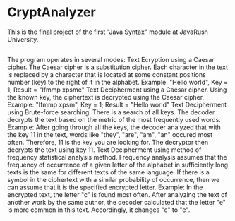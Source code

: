 # CryptAnalyzer

This is the final project of the first "Java Syntax" module at JavaRush University.  
##
The program operates in several modes:
Text Ecryption using a Caesar cipher.
The Caesar cipher is a substitution cipher. Each character in the text is replaced by a character that is located at some constant positions number (key) to the right of it in the alphabet.
Example: "Hello world", Key = 1; Result = "Ifmmp xpsme"
Text Decipherment using a Caesar cipher.
Using the known key, the ciphertext is decrypted using the Caesar cipher.
Example: "Ifmmp xpsm", Key = 1; Result = "Hello world"
Text Decipherment using Brute-force searching.
There is a search of all keys. The decoder decrypts the text based on the metric of the most frequently used words.
Example: After going through all the keys, the decoder analyzed that with the key 11 in the text, words like "they", "are", "am", "an" occured most often. Therefore, 11 is the key you are looking for. The decryptor then decrypts the text using key 11.
Text Decipherment using method of frequency statistical analysis method.
Frequency analysis assumes that the frequency of occurrence of a given letter of the alphabet in sufficiently long texts is the same for different texts of the same language. If there is a symbol in the ciphertext with a similar probability of occurrence, then we can assume that it is the specified encrypted letter.
Example: In the encrypted text, the letter "c" is found most often. After analyzing the text of another work by the same author, the decoder calculated that the letter "e" is more common in this text. Accordingly, it changes "c" to "e".
